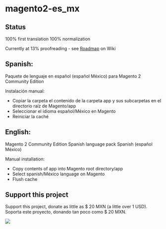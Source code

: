 # magento2-es_mx

Status
--------
100% first translation
100% normalization

Currently at 13% proofreading - see [Roadmap](https://github.com/cniebla/magento2-es_mx/wiki/Roadmap) on Wiki

Spanish:
--------
Paquete de lenguaje en español (español México) para Magento 2 Community Edition

Instalación manual:
* Copiar la carpeta el contenido de la carpeta app y sus subcarpetas en el directorio raíz de Magento/app
* Seleccionar el idioma español/México en Magento
* Reiniciar la caché


English:
--------
Magento 2 Community Edition Spanish language pack Spanish (español México)

Manual installation:
* Copy contents of app into Magento root directory/app
* Select spanish/México language on Magento
* Flush cache

Support this project
--------
Support this project, donate as little as $ 20 MXN (a little over 1 USD). Soporta este proyecto, donando tan poco como $ 20 MXN.

[![](https://www.paypalobjects.com/en_US/i/btn/btn_donateCC_LG.gif)](https://www.paypal.com/cgi-bin/webscr?cmd=_s-xclick&hosted_button_id=ZBU5RDV2456QN)

